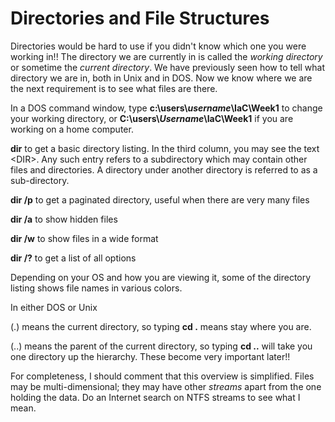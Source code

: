 # Directories and File Structures

Directories would be hard to use if you didn't know which one you were working in!! The directory we are currently in is called the _working directory_ or sometime the _current directory_. We have previously seen how to tell what directory we are in, both in Unix and in DOS. Now we know where we are the next requirement is to see what files are there.&#x20;

In a DOS command window, type **c:\users\\**_**username**_**\IaC\Week1** to change your working directory, or **C:\users\\**_**Username**_**\IaC\Week1** if you are working on a home computer.

**dir** to get a basic directory listing. In the third column, you may see the text \<DIR>. Any such entry refers to a subdirectory which may contain other files and directories. A directory under another directory is referred to as a sub-directory.&#x20;

**dir /p** to get a paginated directory, useful when there are very many files

**dir /a** to show hidden files&#x20;

**dir /w** to show files in a wide format&#x20;

**dir /?** to get a list of all options&#x20;

Depending on your OS and how you are viewing it, some of the directory listing shows file names in various colors.&#x20;

In either DOS or Unix

(.) means the current directory, so typing **cd .** means stay where you are.&#x20;

(..) means the parent of the current directory, so typing **cd ..** will take you one directory up the hierarchy. These become very important later!!&#x20;

For completeness, I should comment that this overview is simplified. Files may be multi-dimensional; they may have other _streams_ apart from the one holding the data. Do an Internet search on NTFS streams to see what I mean.
